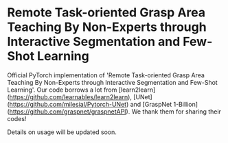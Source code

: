 # Remote Task-oriented Grasp Area Teaching By Non-Experts through Interactive Segmentation and Few-Shot Learning
Official PyTorch implementation of 'Remote Task-oriented Grasp Area Teaching By Non-Experts through Interactive Segmentation and Few-Shot Learning'. Our code borrows a lot from [learn2learn] (https://github.com/learnables/learn2learn), [UNet] (https://github.com/milesial/Pytorch-UNet) and [GraspNet 1-Billion] (https://github.com/graspnet/graspnetAPI). We thank them for sharing their codes!

Details on usage will be updated soon.
